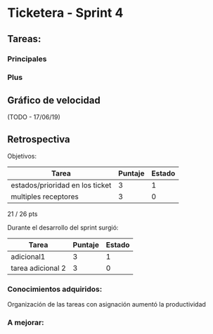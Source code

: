 # Ticketera - Sprint 4

## Tareas:


### Principales



### Plus





## Gráfico de velocidad

(TODO - 17/06/19)

## Retrospectiva

Objetivos:

| Tarea                           | Puntaje | Estado |
| ------------------------------- |---------| ------ |
| estados/prioridad en los ticket |       3 |      1 |
| multiples receptores            |       3 |      0 |

21 / 26 pts


Durante el desarrollo del sprint surgió:

| Tarea                           | Puntaje | Estado |
| ------------------------------- |---------| ------ |
| adicional1                      |       3 |      1 |
| tarea adicional 2               |       3 |      0 |



### Conocimientos adquiridos:

 Organización de las tareas con asignación aumentó la productividad

 


### A mejorar:

